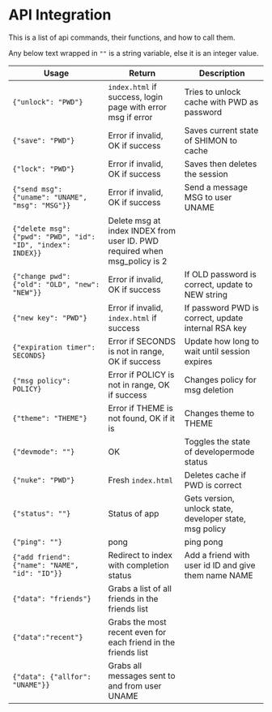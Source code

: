 # API Integration

This is a list of api commands, their functions, and how to call them.

Any below text wrapped in `""` is a string variable, else it is an integer value.

| Usage | Return | Description |
| ----- | ------ | ----------- |
| `{"unlock": "PWD"}` | `index.html` if success, login page with error msg if error | Tries to unlock cache with PWD as password |
| `{"save": "PWD"}` | Error if invalid, OK if success | Saves current state of SHIMON to cache |
| `{"lock": "PWD"}` | Error if invalid, OK if success | Saves then deletes the session |
| `{"send msg": {"uname": "UNAME", "msg": "MSG"}}` | Error if invalid, OK if success | Send a message MSG to user UNAME |
| `{"delete msg": {"pwd": "PWD", "id": "ID", "index": INDEX}}` | Delete msg at index INDEX from user ID. PWD required when msg_policy is 2 | |
| `{"change pwd": {"old": "OLD", "new": "NEW"}}` | Error if invalid, OK if success | If OLD password is correct, update to NEW string |
| `{"new key": "PWD"}` | Error if invalid, `index.html` if success | If password PWD is correct, update internal RSA key |
| `{"expiration timer": SECONDS}` | Error if SECONDS is not in range, OK if success | Update how long to wait until session expires |
| `{"msg policy": POLICY}` | Error if POLICY is not in range, OK if success | Changes policy for msg deletion |
| `{"theme": "THEME"}` | Error if THEME is not found, OK if it is | Changes theme to THEME |
| `{"devmode": ""}` | OK | Toggles the state of developermode status |
| `{"nuke": "PWD"}` | Fresh `index.html` | Deletes cache if PWD is correct |
| `{"status": ""}` | Status of app | Gets version, unlock state, developer state, msg policy |
| `{"ping": ""}` | pong | ping pong |
| `{"add friend": {"name": "NAME", "id": "ID"}}` | Redirect to index with completion status | Add a friend with user id ID and give them name NAME |
| `{"data": "friends"}` | Grabs a list of all friends in the friends list | |
| `{"data":"recent"}` | Grabs the most recent even for each friend in the friends list | |
| `{"data": {"allfor": "UNAME"}}` | Grabs all messages sent to and from user UNAME | |
